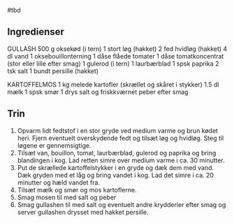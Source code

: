 #tbd

## Ingredienser
GULLASH
500 g oksekød (i tern)
1 stort løg (hakket)
2 fed hvidløg (hakket)
4 dl vand
1 oksebouillonterning
1 dåse flåede tomater
1 dåse tomatkoncentrat (stor eller lille efter smag)
1 gulerod (i tern)
1 laurbærblad
1 spsk paprika
2 tsk salt
1 bundt persille (hakket)

KARTOFFELMOS
1 kg melede kartofler (skrællet og skåret i stykker)
1.5 dl mælk
1 spsk smør
1 drys salt og friskkværnet peber efter smag

## Trin
1. Opvarm lidt fedtstof i en stor gryde ved medium varme og brun kødet heri. Fjern eventuelt overskydende fedt og tilsæt løg og hvidløg. Steg til løgene er gennemsigtige.
2. Tilsæt van, bouillon, tomat, laurbærblad, gulerod og paprika og bring blandingen i kog. Lad retten simre over medium varme i ca. 30 minutter.
3. Put de skrællede kartoffelstykker i en gryde og dæk dem med vand. Dæk gryden med et låg og bring vandet i kog. Lad det simre i ca. 20 minutter og hæld vandet fra.
4. Tilsæt mælk og smør og mos kartoflerne.
5. Smag mosen til med salt og peber
6. Smag gullashen til med salt og eventuelt andre krydderier efter smag og server gullashen drysset med hakket persille.